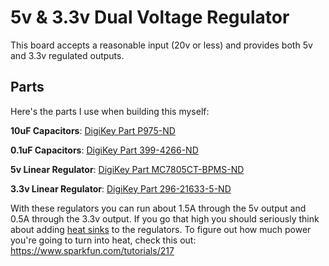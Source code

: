 5v & 3.3v Dual Voltage Regulator
================================
This board accepts a reasonable input (20v or less) and provides both 5v and 3.3v regulated outputs.

Parts
-----
Here's the parts I use when building this myself:

**10uF Capacitors**: [DigiKey Part P975-ND](http://www.digikey.com/product-search/en/capacitors/aluminum-capacitors/131081?k=P975-ND)

**0.1uF Capacitors**: [DigiKey Part 399-4266-ND](http://www.digikey.com/product-detail/en/C320C104M5U5TA/399-4266-ND/818042)

**5v Linear Regulator**: [DigiKey Part MC7805CT-BPMS-ND](http://www.digikey.com/product-detail/en/MC7805CT-BP/MC7805CT-BPMS-ND/804682)

**3.3v Linear Regulator**: [DigiKey Part 296-21633-5-ND](http://www.digikey.com/product-detail/en/UA78M33CKCS/296-21633-5-ND/1494026)

With these regulators you can run about 1.5A through the 5v output and 0.5A through the 3.3v output.
If you go that high you should seriously think about adding 
[heat sinks](http://www.digikey.com/product-search/en/fans-thermal-management/thermal-heat-sinks/1179752) 
to the regulators. To figure out how much power you're going to turn into heat, check this out: https://www.sparkfun.com/tutorials/217
